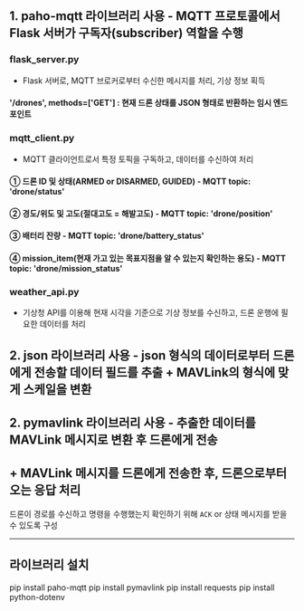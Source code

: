## 1. paho-mqtt 라이브러리 사용 - MQTT 프로토콜에서 Flask 서버가 구독자(subscriber) 역할을 수행

### flask_server.py
- Flask 서버로, MQTT 브로커로부터 수신한 메시지를 처리, 기상 정보 획득

#### '/drones', methods=['GET'] : 현재 드론 상태를 JSON 형태로 반환하는 임시 엔드포인트

### mqtt_client.py
- MQTT 클라이언트로서 특정 토픽을 구독하고, 데이터를 수신하여 처리

#### ① 드론 ID 및 상태(ARMED or DISARMED, GUIDED) - MQTT topic: 'drone/status'
#### ② 경도/위도 및 고도(절대고도 = 해발고도) - MQTT topic: 'drone/position'
#### ③ 배터리 잔량 - MQTT topic: 'drone/battery_status'
#### ④ mission_item(현재 가고 있는 목표지점을 알 수 있는지 확인하는 용도) - MQTT topic: 'drone/mission_status'
 
### weather_api.py
- 기상청 API를 이용해 현재 시각을 기준으로 기상 정보를 수신하고, 드론 운행에 필요한 데이터를 처리


## 2. json 라이브러리 사용 - json 형식의 데이터로부터 드론에게 전송할 데이터 필드를 추출 + MAVLink의 형식에 맞게 스케일을 변환

## 2. pymavlink 라이브러리 사용 - 추출한 데이터를 MAVLink 메시지로 변환 후 드론에게 전송

## + MAVLink 메시지를 드론에게 전송한 후, 드론으로부터 오는 응답 처리
드론이 경로를 수신하고 명령을 수행했는지 확인하기 위해 `ACK` or 상태 메시지를 받을 수 있도록 구성

--------------------------------------------------------------------------------

## 라이브러리 설치
pip install paho-mqtt
pip install pymavlink
pip install requests
pip install python-dotenv
